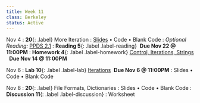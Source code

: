 ```yaml
---
title: Week 11
class: Berkeley
status: Active 
---
```

Nov 4
: **20**{: .label} More Iteration
  : [Slides](https://docs.google.com/presentation/d/1ppsAfRoBQvldjPAPRJBCtkzXH6wonT8VG9Y8FkV8f20/edit?usp=sharing) &#8226; Code &#8226; Blank Code
: *Optional Reading:* [PPDS 2.1](https://www.tomasbeuzen.com/python-programming-for-data-science/chapters/chapter2-loops-functions.html#for-loops)
: **Reading 5**{: .label .label-reading} &nbsp;**Due Nov 22 @ 11:00PM**
: **Homework 4**{: .label .label-homework} [Control, Iterations, Strings](https://datahub.berkeley.edu/hub/user-redirect/git-pull?repo=https%3A%2F%2Fgithub.com%2Fdata-6-berkeley%2Fmaterials-fa24&branch=main&urlpath=tree%2Fmaterials-fa24%2Fhw%2Fhw04%2Fhw04.ipynb) &nbsp; **Due Nov 14 @ 11:00PM**


Nov 6
: **Lab 10**{: .label .label-lab} [Iterations](https://datahub.berkeley.edu/hub/user-redirect/git-pull?repo=https%3A%2F%2Fgithub.com%2Fdata-6-berkeley%2Fmaterials-fa24&branch=main&urlpath=tree%2Fmaterials-fa24%2Flabs%2Flab09%2Flab09.ipynb)  &nbsp;**Due Nov 6 @ 11:00PM**
  : Slides &#8226; Code &#8226; Blank Code


Nov 8
: **20**{: .label} File Formats, Dictionaries
  : Slides &#8226; Code &#8226; Blank Code
: **Discussion 11**{: .label .label-discussion}
  : Worksheet 
  <!--&#8226; [Solutions](./assignments/disc01-sols.pdf) -->
